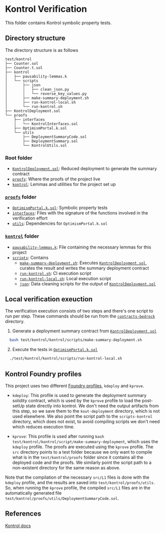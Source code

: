 # Kontrol Verification

This folder contains Kontrol symbolic property tests.

## Directory structure

The directory structure is as follows

```tree
test/kontrol
├── Counter.sol
├── Counter.t.sol
├── kontrol
│   ├── pausability-lemmas.k
│   └── scripts
│       ├── json
│       │   ├── clean_json.py
│       │   └── reverse_key_values.py
│       ├── make-summary-deployment.sh
│       ├── run-kontrol-local.sh
│       └── run-kontrol.sh
├── KontrolDeployment.sol
└── proofs
    ├── interfaces
    │   └── KontrolInterfaces.sol
    ├── OptimismPortal.k.sol
    └── utils
        ├── DeploymentSummaryCode.sol
        ├── DeploymentSummary.sol
        └── KontrolUtils.sol
```

### Root folder

- [`KontrolDeployment.sol`](./KontrolDeployment.sol): Reduced deployment to generate the summary contract
- [`proofs`](./proofs): Where the proofs of the project live
- [`kontrol`](./kontrol): Lemmas and utilities for the project set up

### [`proofs`](./proofs) folder

- [`OptimismPortal.k.sol`](./proofs/OptimismPortal.k.sol): Symbolic property tests
- [`interfaces`](./proofs/interfaces): Files with the signature of the functions involved in the verification effort
- [`utils`](./proofs/utils): Dependencies for `OptimismPortal.k.sol`

### [`kontrol`](./kontrol) folder

- [`pausability-lemmas.k`](./kontrol/pausability-lemmas.k): File containing the necessary lemmas for this project
- [`scripts`](./kontrol/scripts): Contains
    - [`make-summary-deployment.sh`](./kontrol/scripts/make-summary-deployment.sh): Executes [`KontrolDeployment.sol`](./KontrolDeployment.sol), curates the result and writes the summary deployment contract
    - [`run-kontrol.sh`](./kontrol/scrpts/run-kontrol.sh): CI execution script
    - [`run-kontrol-local.sh`](./kontrol/scrpts/run-kontrol-local.sh): Local execution script
    - [`json`](./kontrol/scripts/json): Data cleaning scripts for the output of [`KontrolDeployment.sol`](./KontrolDeployment.sol)

## Local verification exeuction

The verification execution consists of two steps and there's one script to run per step. These commands should be run from the [`contracts-bedrock`](../../) directory.

1. Generate a deployment summary contract from [`KontrolDeployment.sol`](./KontrolDeployment.sol)
```bash
  bash test/kontrol/kontrol/scripts/make-summary-deployment.sh
```
2. Execute the tests in [`OptimismPortal.k.sol`](./proofs/OptimismPortal.k.sol)
```bash
  ./test/kontrol/kontrol/scripts/run-kontrol-local.sh
```

## Kontrol Foundry profiles

This project uses two different [Foundry profiles](../../foundry.toml), `kdeploy` and `kprove`.

- `kdeploy`: This profile is used to generate the deployment summary solidity contract, which is used by the `kprove` profile to load the post-setUp state directly into kontrol. We don't need the output artifacts from this step, so we save them to the `kout-deployment` directory, which is not used elsewhere. We also point the script path to the `scripts-kontrol` directory, which does not exist, to avoid compiling scripts we don't need which reduces execution time.

- `kprove`: This profile is used after running `bash test/kontrol/kontrol/script/make-summary-deployment`, which uses the `kdeploy` profile. The proofs are executed using the `kprove` profile. The `src` directory points to a test folder because we only want to compile what is in the `test/kontrol/proofs` folder since it contains all the deployed code and the proofs. We similarly point the script path to a non-existent directory for the same reason as above.

Note that the compilation of the necessary `src/L1` files is done with the `kdeploy` profile, and the results are saved into `test/kontrol/proofs/utils`. So, when running the `kprove` profile, the compiled `src/L1` files are in the automatically generated file `test/kontrol/proofs/utils/DeploymentSummaryCode.sol`.

## References

[Kontrol docs](https://docs.runtimeverification.com/kontrol/overview/readme)
